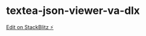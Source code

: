 # textea-json-viewer-va-dlx

[Edit on StackBlitz ⚡️](https://stackblitz.com/edit/textea-json-viewer-v3-b4wgxq-tyjqyy)